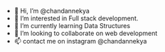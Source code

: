 - 👋 Hi, I’m @chandannekya
- 👀 I’m interested in Full stack development.
- 🌱 I’m currently learning Data Structures 
- 💞️ I’m looking to collaborate on web development 
- 📫 contact me on instagram @chandannekya

<!---
chandannekya/chandannekya is a ✨ special ✨ repository because its `README.md` (this file) appears on your GitHub profile.
You can click the Preview link to take a look at your changes.
--->

